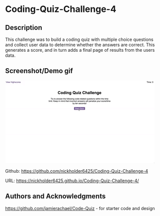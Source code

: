 # Coding-Quiz-Challenge-4

## Description

This challenge was to build a coding quiz with multiple choice questions and collect user data to determine whether the answers are correct. This generates a score, and in turn adds a final page of results from the users data.

## Screenshot/Demo gif

![Screenshot-Demo-gif](./assets/images/04-web-apis-homework-demo.gif)

Github: https://github.com/nickholder6425/Coding-Quiz-Challenge-4

URL: https://nickholder6425.github.io/Coding-Quiz-Challenge-4/

## Authors and Acknowledgments

https://github.com/jamierachael/Code-Quiz - for starter code and design